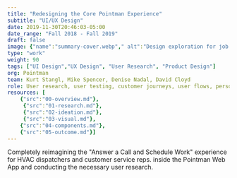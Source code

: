 ```yaml
---
title: "Redesigning the Core Pointman Experience"
subtitle: "UI/UX Design"
date: 2019-11-30T20:46:03-05:00
date_range: "Fall 2018 - Fall 2019"
draft: false
image: {"name":"summary-cover.webp"," alt":"Design exploration for job and customer screens in the Pointman App"}
type: "work"
weight: 90
tags: ["UI Design","UX Design", "User Research", "Product Design"]
org: Pointman
team: Kurt Stangl, Mike Spencer, Denise Nadal, David Cloyd
role: User research, user testing, customer journeys, user flows, personas, information architecture, task analysis
resources: [
    {"src":"00-overview.md"},
     {"src":"01-research.md"},
     {"src":"02-ideation.md"},
     {"src":"03-visual.md"},
    {"src":"04-components.md"},
    {"src":"05-outcome.md"}]
---
```

Completely reimagining the "Answer a Call and Schedule Work" experience for HVAC dispatchers and customer service reps. inside the Pointman Web App and conducting the necessary user research.


